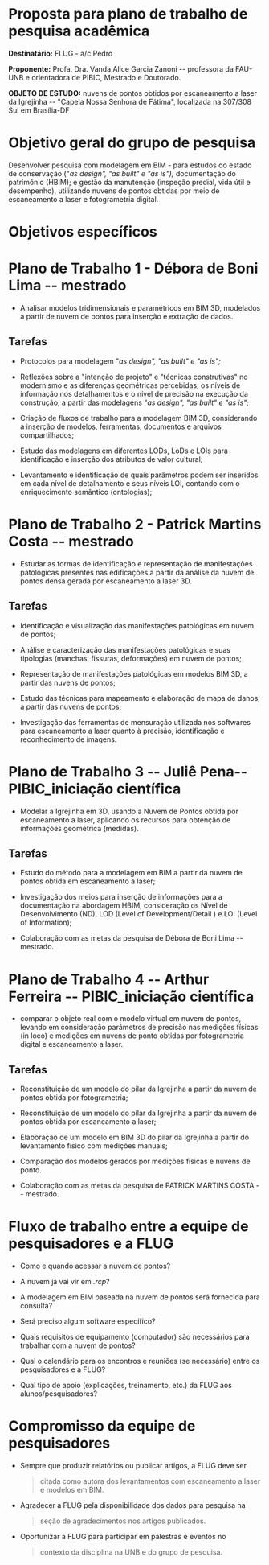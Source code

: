 # Proposta para plano de trabalho de pesquisa acadêmica #

**Destinatário:** FLUG - a/c Pedro

**Proponente:** Profa. Dra. Vanda Alice Garcia Zanoni -- professora da
FAU-UNB e orientadora de PIBIC, Mestrado e Doutorado.

**OBJETO DE ESTUDO:** nuvens de pontos obtidos por escaneamento a laser
da Igrejinha -- "Capela Nossa Senhora de Fátima", localizada na 307/308
Sul em Brasília-DF

# Objetivo geral do grupo de pesquisa #

Desenvolver pesquisa com modelagem em BIM - para estudos do estado de
conservação ("*as design", "as built" e "as is");* documentação do
patrimônio (HBIM); e gestão da manutenção (inspeção predial, vida útil e
desempenho), utilizando nuvens de pontos obtidas por meio de
escaneamento a laser e fotogrametria digital.

# Objetivos específicos #

# Plano de Trabalho 1 - Débora de Boni Lima -- mestrado #

-   Analisar modelos tridimensionais e paramétricos em BIM 3D, modelados
    a partir de nuvem de pontos para inserção e extração de dados.

## Tarefas ##

-   Protocolos para modelagem "*as design", "as built" e "as is";*

-   Reflexões sobre a "intenção de projeto" e "técnicas construtivas" no
    modernismo e as diferenças geométricas percebidas, os níveis de
    informação nos detalhamentos e o nível de precisão na execução da
    construção, a partir das modelagens "*as design", "as built" e "as
    is";*

-   Criação de fluxos de trabalho para a modelagem BIM 3D, considerando
    a inserção de modelos, ferramentas, documentos e arquivos
    compartilhados;

-   Estudo das modelagens em diferentes LODs, LoDs e LOIs para
    identificação e inserção dos atributos de valor cultural;

-   Levantamento e identificação de quais parâmetros podem ser inseridos
    em cada nível de detalhamento e seus níveis LOI, contando com o
    enriquecimento semântico (ontologias);

# Plano de Trabalho 2 - Patrick Martins Costa -- mestrado #

-   Estudar as formas de identificação e representação de manifestações
    patológicas presentes nas edificações a partir da análise da nuvem
    de pontos densa gerada por escaneamento a laser 3D.

## Tarefas ##

-   Identificação e visualização das manifestações patológicas em nuvem
    de pontos;

-   Análise e caracterização das manifestações patológicas e suas
    tipologias (manchas, fissuras, deformações) em nuvem de pontos;

-   Representação de manifestações patológicas em modelos BIM 3D, a
    partir das nuvens de pontos;

-   Estudo das técnicas para mapeamento e elaboração de mapa de danos, a
    partir das nuvens de pontos;

-   Investigação das ferramentas de mensuração utilizada nos softwares
    para escaneamento a laser quanto à precisão, identificação e
    reconhecimento de imagens.

# Plano de Trabalho 3 -- Juliê Pena-- PIBIC_iniciação científica #

-   Modelar a Igrejinha em 3D, usando a Nuvem de Pontos obtida por
    escaneamento a laser, aplicando os recursos para obtenção de
    informações geométrica (medidas).

## Tarefas ##

-   Estudo do método para a modelagem em BIM a partir da nuvem de pontos
    obtida em escaneamento a laser;

-   Investigação dos meios para inserção de informações para a
    documentação na abordagem HBIM, consideração os Nível de
    Desenvolvimento (ND), LOD (Level of Development/Detail ) e LOI
    (Level of Information);

-   Colaboração com as metas da pesquisa de Débora de Boni Lima --
    mestrado.

# Plano de Trabalho 4 -- Arthur Ferreira -- PIBIC_iniciação científica #

-   comparar o objeto real com o modelo virtual em nuvem de pontos,
    levando em consideração parâmetros de precisão nas medições físicas
    (in loco) e medições em nuvens de ponto obtidas por fotogrametria
    digital e escaneamento a laser.

## Tarefas ##

-   Reconstituição de um modelo do pilar da Igrejinha a partir da nuvem
    de pontos obtida por fotogrametria;

-   Reconstituição de um modelo do pilar da Igrejinha a partir da nuvem
    de pontos obtida por escaneamento a laser;

-   Elaboração de um modelo em BIM 3D do pilar da Igrejinha a partir do
    levantamento físico com medições manuais;

-   Comparação dos modelos gerados por medições físicas e nuvens de
    ponto.

-   Colaboração com as metas da pesquisa de PATRICK MARTINS COSTA --
    mestrado.

# Fluxo de trabalho entre a equipe de pesquisadores e a FLUG #

-   Como e quando acessar a nuvem de pontos?

-   A nuvem já vai vir em *.rcp*?

-   A modelagem em BIM baseada na nuvem de pontos será fornecida para
    consulta?

-   Será preciso algum software específico?

-   Quais requisitos de equipamento (computador) são necessários para
    trabalhar com a nuvem de pontos?

-   Qual o calendário para os encontros e reuniões (se necessário) entre
    os pesquisadores e a FLUG?

-   Qual tipo de apoio (explicações, treinamento, etc.) da FLUG aos
    alunos/pesquisadores?

# Compromisso da equipe de pesquisadores #

-   Sempre que produzir relatórios ou publicar artigos, a FLUG deve ser
    > citada como autora dos levantamentos com escaneamento a laser e
    > modelos em BIM.

-   Agradecer a FLUG pela disponibilidade dos dados para pesquisa na
    > seção de agradecimentos nos artigos publicados.

-   Oportunizar a FLUG para participar em palestras e eventos no
    > contexto da disciplina na UNB e do grupo de pesquisa.
